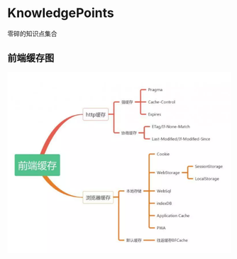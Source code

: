 # KnowledgePoints
零碎的知识点集合

## 前端缓存图

 <img src="https://github.com/morings/KnowledgePoints/raw/master/cache.png">
